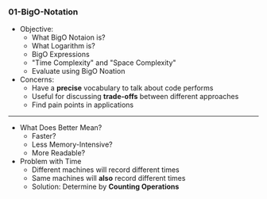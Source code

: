 ### 01-BigO-Notation  

- Objective:
  - What BigO Notaion is?
  - What Logarithm is?
  - BigO Expressions
  - "Time Complexity" and "Space Complexity"
  - Evaluate using BigO Noation
- Concerns:
  - Have a **precise** vocabulary to talk about code performs
  - Useful for discussing **trade-offs** between different approaches
  - Find pain points in applications
---
- What Does Better Mean?
  - Faster? 
  - Less Memory-Intensive?
  - More Readable?
- Problem with Time
  - Different machines will record different times
  - Same machines will **also** record different times
  - Solution: Determine by **Counting Operations**